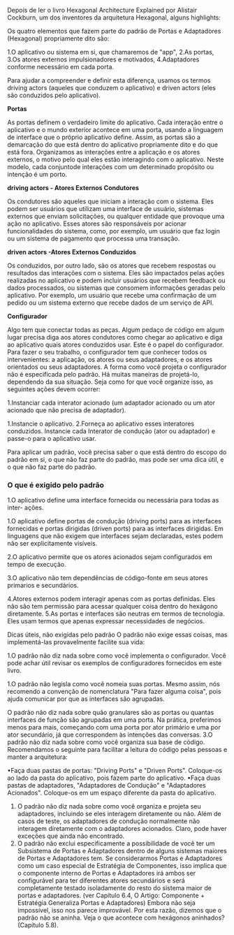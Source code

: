 Depois de ler o livro Hexagonal Architecture Explained por Alistair Cockburn, um dos inventores da arquitetura Hexagonal, alguns highlights:

Os quatro elementos que fazem parte do padrão de Portas e Adaptadores (Hexagonal) propriamente dito são:

1.O aplicativo ou sistema em si, que chamaremos de "app",
2.As portas,
3.Os atores externos impulsionadores e motivados,
4.Adaptadores conforme necessário em cada porta.

Para ajudar a compreender e definir esta diferença, usamos os termos driving actors (aqueles que conduzem o aplicativo)
e driven actors (eles são conduzidos pelo aplicativo).

**Portas**

As portas definem o verdadeiro limite do aplicativo.
Cada interação entre o aplicativo e o mundo exterior acontece em uma porta,
usando a linguagem de interface que o próprio aplicativo define. 
Assim, as portas são a demarcação do que está dentro do aplicativo propriamente dito e do que está fora.
Organizamos as interações entre a aplicação e os atores externos, o motivo pelo qual eles estão interagindo com o aplicativo.
Neste modelo, cada conjuntode interações com um determinado propósito ou intenção é um porto.

**driving actors - Atores Externos Condutores**

Os condutores são aqueles que iniciam a interação com o sistema. 
Eles podem ser usuários que utilizam uma interface de usuário, sistemas externos que enviam solicitações,
ou qualquer entidade que provoque uma ação no aplicativo. Esses atores são responsáveis por acionar funcionalidades do sistema,
como, por exemplo, um usuário que faz login ou um sistema de pagamento que processa uma transação.

**driven actors -Atores Externos Conduzidos**

Os conduzidos, por outro lado, são os atores que recebem respostas ou resultados das interações com o sistema.
Eles são impactados pelas ações realizadas no aplicativo e podem incluir usuários que recebem feedback ou dados processados,
ou sistemas que consomem informações geradas pelo aplicativo.
Por exemplo, um usuário que recebe uma confirmação de um pedido ou um sistema externo que recebe dados de um serviço de API.

**Configurador**

Algo tem que conectar todas as peças. Algum pedaço de código em algum lugar precisa
diga aos atores condutores como chegar ao aplicativo e diga ao aplicativo quais atores conduzidos usar.
Este é o papel do configurador.
Para fazer o seu trabalho, o configurador tem que conhecer todos os intervenientes: a aplicação, os atores ou seus adaptadores, e os atores orientados ou seus adaptadores.
A forma como você projeta o configurador não é especificada pelo padrão. 
Há muitas maneiras de projetá-lo, dependendo da sua situação. Seja como for que você organize isso,
as seguintes ações devem ocorrer:

1.Instanciar cada interator acionado (um adaptador acionado ou um ator acionado que
não precisa de adaptador).

1.Instancie o aplicativo.
2.Forneça ao aplicativo esses interatores conduzidos.
Instancie cada Interator de condução (ator ou adaptador) e passe-o para o aplicativo
usar.

Para aplicar um padrão, você precisa saber o que está dentro do escopo do padrão
em si, o que não faz parte do padrão, mas pode ser uma dica útil, e o que não faz
parte do padrão.

### O que é exigido pelo padrão  

1.O aplicativo define uma interface fornecida ou necessária para todas as inter-
ações.

1.O aplicativo define portas de condução (driving ports) para as interfaces fornecidas e portas dirigidas (driven ports)
para as interfaces dirigidas. Em linguagens que não exigem que interfaces sejam
declaradas, estes podem não ser explicitamente visíveis.

2.O aplicativo permite que os atores acionados sejam configurados em tempo de execução.

3.O aplicativo não tem dependências de código-fonte em seus atores primarios e secundários.

4.Atores externos podem interagir apenas com as portas definidas. Eles não são
tem permissão para acessar qualquer coisa dentro do hexágono diretamente.
5.As portas e interfaces são neutras em termos de tecnologia. Eles usam termos que apenas
expressar necessidades de negócios.

Dicas úteis, não exigidas pelo padrão
O padrão não exige essas coisas, mas implementá-las provavelmente
facilite sua vida:

1.O padrão não diz nada sobre como você implementa o configurador. Você
pode achar útil revisar os exemplos de configuradores fornecidos em
este livro.

1.O padrão não legisla como você nomeia suas portas. Mesmo assim, nós
recomendo a convenção de nomenclatura "Para fazer alguma coisa", pois ajuda
comunicar por que as interfaces são agrupadas.

O padrão não diz nada sobre quão granulares são as portas ou quantas
interfaces de função são agrupadas em uma porta. Na prática, preferimos menos
para mais, começando com uma porta por ator primário e uma por ator secundário,
já que correspondem às intenções das conversas.
3.O padrão não diz nada sobre como você organiza sua base de código.
Recomendamos o seguinte para facilitar a leitura do código pelas pessoas
e manter a arquitetura:

•Faça duas pastas de portas: "Driving Ports" e "Driven Ports". Coloque-os
ao lado da pasta do aplicativo, pois fazem parte do aplicativo.
•Faça duas pastas de adaptadores, "Adaptadores de Condução" e "Adaptadores Acionados".
Coloque-os em um espaço diferente da pasta do aplicativo.

1. O padrão não diz nada sobre como você organiza e projeta seu
adaptadores, incluindo se eles interagem diretamente ou não. Além de
casos de teste, os adaptadores de condução normalmente não interagem diretamente com o
adaptadores acionados. Claro, pode haver exceções que ainda não
encontrado.
2. O padrão não exclui especificamente a possibilidade de você ter um
Subsistema de Portas e Adaptadores dentro de alguns sistemas maiores de Portas e Adaptadores
tem. Se considerarmos Portas e Adaptadores como um caso especial de Estratégia de Componentes, isso implica que o componente interno de Portas e Adaptadores irá ambos
ser configurável para ter diferentes atores secundários e será completamente
testado isoladamente do resto do sistema maior de portas e adaptadores. (ver
Capítulo 6.4, O Artigo: Componente + Estratégia Generaliza Portas e Adaptadores)
Embora não seja impossível, isso nos parece improvável. Por esta razão, dizemos
que o padrão não se aninha. Veja o que acontece com hexágonos aninhados? (Capítulo
5.8).
